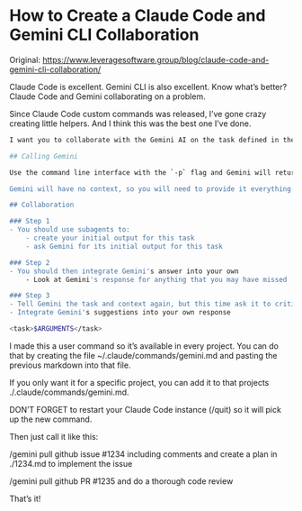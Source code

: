 # How to Create a Claude Code and Gemini CLI Collaboration
Original: https://www.leveragesoftware.group/blog/claude-code-and-gemini-cli-collaboration/


Claude Code is excellent. Gemini CLI is also excellent. Know what’s better? Claude Code and Gemini collaborating on a problem.

Since Claude Code custom commands was released, I’ve gone crazy creating little helpers. And I think this was the best one I’ve done.

```bash
I want you to collaborate with the Gemini AI on the task defined in the `<task></task>` element below. If the tag is empty, the first thing you should do is ask me what the task is.

## Calling Gemini

Use the command line interface with the `-p` flag and Gemini will return it's response to you, eg `gemini -p "YOUR PROMPT"`

Gemini will have no context, so you will need to provide it everything it needs to know about the problem. If you want it to know about files, give it the full path to the file instead of the file contents. Same for directories.

## Collaboration

### Step 1
- You should use subagents to:
    - create your initial output for this task
    - ask Gemini for its initial output for this task

### Step 2
- You should then integrate Gemini's answer into your own
    - Look at Gemini's response for anything that you may have missed

### Step 3
- Tell Gemini the task and context again, but this time ask it to critique your response, passing it your response
- Integrate Gemini's suggestions into your own response

<task>$ARGUMENTS</task>
```

I made this a user command so it’s available in every project. You can do that by creating the file ~/.claude/commands/gemini.md and pasting the previous markdown into that file.

If you only want it for a specific project, you can add it to that projects ./.claude/commands/gemini.md.

DON’T FORGET to restart your Claude Code instance (/quit) so it will pick up the new command.

Then just call it like this:

/gemini pull github issue #1234 including comments and create a plan in ./1234.md to implement the issue

/gemini pull github PR #1235 and do a thorough code review

That’s it!
